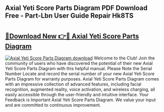 ## Axial Yeti Score Parts Diagram PDF Download Free - Part-Lbn User Guide Repair Hk8TS

# <h2><a href="http://dfk2v08.blite.top/?on=Axial+Yeti+Score+Parts+Diagram">🔗Download New 👉🔴 Axial Yeti Score Parts Diagram</a></h2>

[![Axial Yeti Score Parts Diagram download](https://i.imgur.com/lujVjoI.png)](http://dfk2v08.blite.top/?on=Axial+Yeti+Score+Parts+Diagram)
Welcome to the Club! Join the community of users who have discovered the potential of their new Axial Yeti Score Parts Diagram with this helpful manual. Please Note the Serial Number Locate and record the serial number of your new Axial Yeti Score Parts Diagram for warranty purposes. Axial Yeti Score Parts Diagram comes with an impressive collection of advanced features, including facial recognition, augmented reality, voice activation, and wireless charging, all easily accessible through the user-friendly and intuitive interface. Your Feedback is Important Axial Yeti Score Parts Diagram. We value your input and are committed to continuous improvement.
